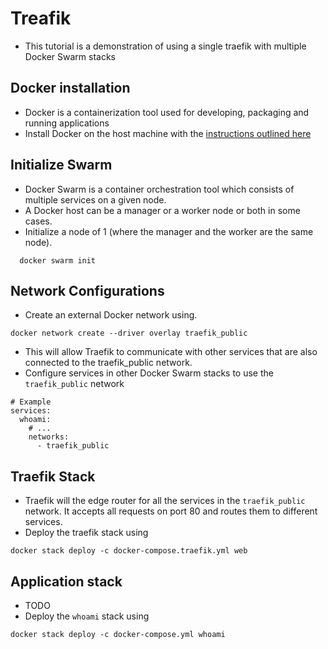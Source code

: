 # Treafik 

* This tutorial is a demonstration of using a single traefik with multiple Docker Swarm stacks

## Docker installation
* Docker is a containerization tool used for developing, packaging and running applications
* Install Docker on the host machine with the [instructions outlined here](https://docs.docker.com/engine/install/)

## Initialize Swarm
* Docker Swarm is a container orchestration tool which consists of multiple services on a given node.
* A Docker host can be a manager or a worker node or both in some cases.
* Initialize a node of 1 (where the manager and the worker are the same node).
```
  docker swarm init
```

## Network Configurations
* Create an external Docker network using.
```
docker network create --driver overlay traefik_public
```
* This will allow Traefik to communicate with other services that are also connected to the traefik_public network.
* Configure services in other Docker Swarm stacks to use the `traefik_public` network
```
# Example
services:
  whoami:
    # ...
    networks:
      - traefik_public
```

## Traefik Stack
* Traefik will the edge router for all the services in the `traefik_public` network. It accepts all requests on port 80 and routes them to different services.
* Deploy the traefik stack using
```
docker stack deploy -c docker-compose.traefik.yml web
```

## Application stack
* TODO
* Deploy the `whoami` stack using
```
docker stack deploy -c docker-compose.yml whoami  
```